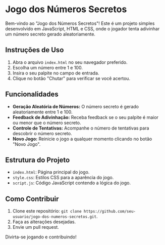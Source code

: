 # Jogo dos Números Secretos

Bem-vindo ao "Jogo dos Números Secretos"! Este é um projeto simples desenvolvido em JavaScript, HTML e CSS, onde o jogador tenta adivinhar um número secreto gerado aleatoriamente.

## Instruções de Uso

1. Abra o arquivo `index.html` no seu navegador preferido.
2. Escolha um número entre 1 e 100.
3. Insira o seu palpite no campo de entrada.
4. Clique no botão "Chutar" para verificar se você acertou.

## Funcionalidades

- **Geração Aleatória de Números:** O número secreto é gerado aleatoriamente entre 1 e 100.
- **Feedback de Adivinhação:** Receba feedback se o seu palpite é maior ou menor que o número secreto.
- **Controle de Tentativas:** Acompanhe o número de tentativas para descobrir o número secreto.
- **Novo Jogo:** Reinicie o jogo a qualquer momento clicando no botão "Novo Jogo".

## Estrutura do Projeto

- `index.html`: Página principal do jogo.
- `style.css`: Estilos CSS para a aparência do jogo.
- `script.js`: Código JavaScript contendo a lógica do jogo.

## Como Contribuir

1. Clone este repositório: `git clone https://github.com/seu-usuario/jogo-dos-numeros-secretos.git`.
2. Faça as alterações desejadas.
3. Envie um pull request.

Divirta-se jogando e contribuindo!
